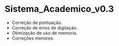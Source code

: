 # Sistema_Academico_v0.3

- Correção de pontuação.
- Correção de erros de digitação.
- Otimização de uso de memoria.
- Correções menores. 